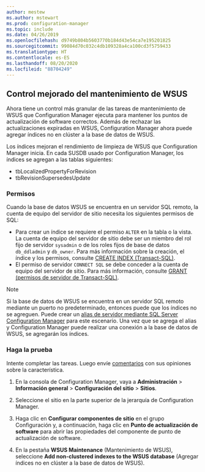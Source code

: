 ```yaml
---
author: mestew
ms.author: mstewart
ms.prod: configuration-manager
ms.topic: include
ms.date: 04/26/2019
ms.openlocfilehash: d9749b804b5603770b184d43e54ca7e195201825
ms.sourcegitcommit: 99084d70c032c4db109328a4ca100cd3f5759433
ms.translationtype: HT
ms.contentlocale: es-ES
ms.lasthandoff: 08/20/2020
ms.locfileid: "88704249"
---
```

## <a name="improved-control-over-wsus-maintenance"></a>Control mejorado del mantenimiento de WSUS
<!--41101009-->

Ahora tiene un control más granular de las tareas de mantenimiento de WSUS que Configuration Manager ejecuta para mantener los puntos de actualización de software correctos. Además de rechazar las actualizaciones expiradas en WSUS, Configuration Manager ahora puede agregar índices no en clúster a la base de datos de WSUS. 

Los índices mejoran el rendimiento de limpieza de WSUS que Configuration Manager inicia. En cada SUSDB usado por Configuration Manager, los índices se agregan a las tablas siguientes:

- tbLocalizedPropertyForRevision
- tbRevisionSupersedesUpdate

### <a name="permissions"></a>Permisos

Cuando la base de datos WSUS se encuentra en un servidor SQL remoto, la cuenta de equipo del servidor de sitio necesita los siguientes permisos de SQL:

- Para crear un índice se requiere el permiso `ALTER` en la tabla o la vista. La cuenta de equipo del servidor de sitio debe ser un miembro del rol fijo de servidor `sysadmin` o de los roles fijos de base de datos `db_ddladmin` y `db_owner`. Para más información sobre la creación, el índice y los permisos, consulte [CREATE INDEX (Transact-SQL)](/sql/t-sql/statements/create-index-transact-sql?view=sql-server-2017#permissions).
- El permiso de servidor `CONNECT SQL` se debe conceder a la cuenta de equipo del servidor de sitio. Para más información, consulte [GRANT (permisos de servidor de Transact-SQL)](/sql/t-sql/statements/grant-server-permissions-transact-sql?view=sql-server-2017).

> [!NOTE]  
>  Si la base de datos de WSUS se encuentra en un servidor SQL remoto mediante un puerto no predeterminado, entonces puede que los índices no se agreguen. Puede crear un [alias de servidor mediante SQL Server Configuration Manager](/sql/database-engine/configure-windows/create-or-delete-a-server-alias-for-use-by-a-client?view=sql-server-2017) para este escenario. Una vez que se agrega el alias y Configuration Manager puede realizar una conexión a la base de datos de WSUS, se agregarán los índices. 

### <a name="try-it-out"></a>Haga la prueba

Intente completar las tareas. Luego envíe [comentarios](../../../../understand/find-help.md#product-feedback) con sus opiniones sobre la característica.

1. En la consola de Configuration Manager, vaya a **Administración** > **Información general** > **Configuración del sitio** > **Sitios**.

2. Seleccione el sitio en la parte superior de la jerarquía de Configuration Manager.

3. Haga clic en **Configurar componentes de sitio** en el grupo Configuración y, a continuación, haga clic en **Punto de actualización de software** para abrir las propiedades del componente de punto de actualización de software.

4. En la pestaña **WSUS Maintenance** (Mantenimiento de WSUS), seleccione **Add non-clustered indexes to the WSUS database** (Agregar índices no en clúster a la base de datos de WSUS).